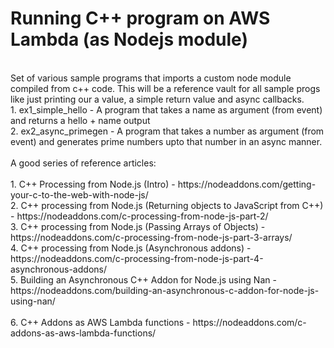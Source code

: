 # Running C++ program on AWS Lambda (as Nodejs module)
<br/>
Set of various sample programs that imports a custom node module compiled from c++ code. This will be a reference vault for all sample progs like just printing our a value, a simple return value and async callbacks.
<br/>
1. ex1_simple_hello - A program that takes a name as argument (from event) and returns a hello + name output<br/>
2. ex2_async_primegen - A program that takes a number as argument (from event) and generates prime numbers upto that number in an async manner.
<br/><br/>
A good series of reference articles:<br/><br/>
1. C++ Processing from Node.js (Intro) - https://nodeaddons.com/getting-your-c-to-the-web-with-node-js/<br/>
2. C++ processing from Node.js (Returning objects to JavaScript from C++) - https://nodeaddons.com/c-processing-from-node-js-part-2/<br/>
3. C++ processing from Node.js (Passing Arrays of Objects) - https://nodeaddons.com/c-processing-from-node-js-part-3-arrays/<br/>
4. C++ processing from Node.js (Asynchronous addons) - https://nodeaddons.com/c-processing-from-node-js-part-4-asynchronous-addons/<br/>
5. Building an Asynchronous C++ Addon for Node.js using Nan - https://nodeaddons.com/building-an-asynchronous-c-addon-for-node-js-using-nan/<br/>
<br/>
6. C++ Addons as AWS Lambda functions - https://nodeaddons.com/c-addons-as-aws-lambda-functions/
<br/>
